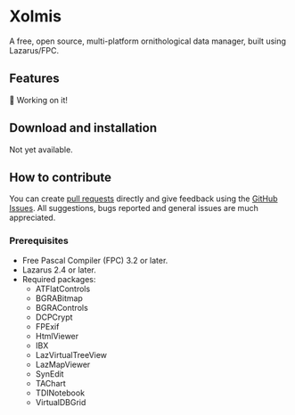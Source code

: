 # Xolmis

A free, open source, multi-platform ornithological data manager, built using Lazarus/FPC.

## Features

🚧 Working on it!

## Download and installation

Not yet available.

## How to contribute

You can create [pull requests](https://github.com/cbeier-studio/xolmis/pulls) directly and give feedback using the [GitHub Issues](https://github.com/cbeier-studio/xolmis/issues). All suggestions, bugs reported and general issues are much appreciated.

### Prerequisites

- Free Pascal Compiler (FPC) 3.2 or later.
- Lazarus 2.4 or later.
- Required packages:
  - ATFlatControls
  - BGRABitmap
  - BGRAControls
  - DCPCrypt
  - FPExif
  - HtmlViewer
  - IBX
  - LazVirtualTreeView
  - LazMapViewer
  - SynEdit
  - TAChart
  - TDINotebook
  - VirtualDBGrid
